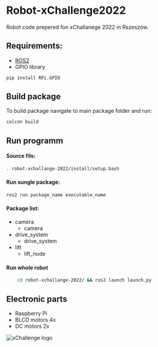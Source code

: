 # Robot-xChallenge2022

Robot code prepered fon xChallanege 2022 in Rszeszów.

## Requirements:

- [ROS2](https://docs.ros.org/en/foxy/Installation.html)
- GPIO library

```bash
pip install RPi.GPIO
```


## Build package
To build package navigate to main package folder and run:

```bash
colcon build
```
## Run programm

#### Source fils:

```bash
. robot-xchallange-2022/install/setup.bash
```

#### Run sungle package:

```bash
ros2 run package_name executable_name
```
#### Package list:
- camera
    - camera
- drive_system
    - drive_system
- lift
    - lift_node


#### Run whole robot

```bash
    cd robot-xchallange-2022/ && ros2 launch launch.py
```


## Electronic parts

- Raspberry PI
- BLCD motors 4x
- DC motors 2x

![xChallenge logo](https://xchallenge.pl/assets/svg/x-logo.svg)